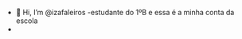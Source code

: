 - 👋 Hi, I’m @izafaleiros
-estudante do 1ºB e essa é a minha conta da escola
- 

<!---
izafaleiros/izafaleiros is a ✨ special ✨ repository because its `README.md` (this file) appears on your GitHub profile.
You can click the Preview link to take a look at your changes.
--->
